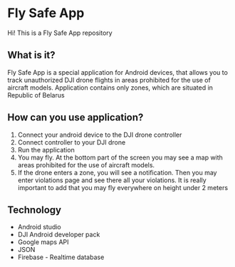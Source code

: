 # Fly Safe App
Hi! This is a Fly Safe App repository
## What is it?
Fly Safe App is a special application for Android devices, that allows you to track unauthorized DJI drone flights in areas prohibited for the use of aircraft models.
Application contains only zones, which are situated in Republic of Belarus
## How can you use application?

 1. Connect your android device to the DJI drone controller
 2. Connect controller to your DJI drone
 3. Run the application
 4. You may fly. At the bottom part of the screen you may see a map with 
areas prohibited for the use of aircraft models.
 5. If the drone enters a zone, you will see a notification. Then you may enter violations page and see there all your violations.
It is really important to add that you may fly everywhere on height under 2 meters 
## Technology
 - Android studio
 - DJI Android developer pack
 - Google maps API
 - JSON
 - Firebase - Realtime database

